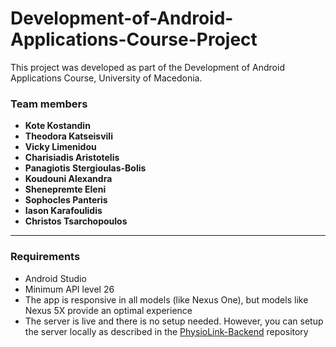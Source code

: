 # Development-of-Android-Applications-Course-Project
This project was developed as part of the Development of Android Applications Course, University of Macedonia.

### Team members
<ul>
    <li><b>Kote Kostandin</b></li>
    <li><b>Theodora Katseisvili</b></li>
    <li><b>Vicky Limenidou</b></li>
    <li><b>Charisiadis Aristotelis</b></li>
    <li><b>Panagiotis Stergioulas-Bolis</b></li>
    <li><b>Koudouni Alexandra</b></li>
    <li><b>Shenepremte Eleni</b></li>
    <li><b>Sophocles Panteris</b></li>
    <li><b>Iason Karafoulidis</b></li>
    <li><b>Christos Tsarchopoulos</b></li>
</ul>
<hr>

### Requirements
<ul>
    <li>Android Studio</li>
    <li>Minimum API level 26</li>
    <li>The app is responsive in all models (like Nexus One), but models like Nexus 5X provide an optimal experience</li>
    <li>The server is live and there is no setup needed. However, you can setup the server locally as described in the <a href="https://github.com/setokk/PhysioLink-Backend#running-the-app">PhysioLink-Backend</a> repository</li>
</ul>

